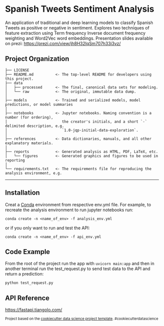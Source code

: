 Spanish Tweets Sentiment Analysis
==============================

An application of traditional and deep learning models to classify Spanish 
Tweets as positive or negative in sentiment. Explores two techniques of feature
extraction using Term frequency Inverse document frequency weighting and 
Word2Vec word embeddings. Presentation slides available on prezi: 
https://prezi.com/view/jh8H32IqSm707h33i3vz/

Project Organization
------------

    ├── LICENSE
    ├── README.md          <- The top-level README for developers using this project.
    ├── data
    │   ├── processed      <- The final, canonical data sets for modeling.
    │   └── raw            <- The original, immutable data dump.
    │
    ├── models             <- Trained and serialized models, model predictions, or model summaries
    │
    ├── notebooks          <- Jupyter notebooks. Naming convention is a number (for ordering),
    │                         the creator's initials, and a short `-` delimited description, e.g.
    │                         `1.0-jqp-initial-data-exploration`.
    │
    ├── references         <- Data dictionaries, manuals, and all other explanatory materials.
    │
    ├── reports            <- Generated analysis as HTML, PDF, LaTeX, etc.
    │   └── figures        <- Generated graphics and figures to be used in reporting
    │
    └── requirements.txt   <- The requirements file for reproducing the analysis environment, e.g.


--------

## Installation

Creat a [Conda](https://conda.io/projects/conda/en/latest/user-guide/getting-started.html) 
environment from respective env.yml file. For example, to
recreate the analysis environment to run jupyter notebooks run:

`conda create -n <name_of_env> -f analysis_env.yml`

or if you only want to run and test the API:

`conda create -n <name_of_env> -f api_env.yml`

## Code Example

From the root of the project run the app with `uvicorn main:app` and 
then in another terminal run the test_request.py to send test data to the API 
and return a prediction:

`python test_request.py`

## API Reference

https://fastapi.tiangolo.com/

<p><small>Project based on the <a target="_blank" href="https://drivendata.github.io/cookiecutter-data-science/">cookiecutter data science project template</a>. #cookiecutterdatascience</small></p>
